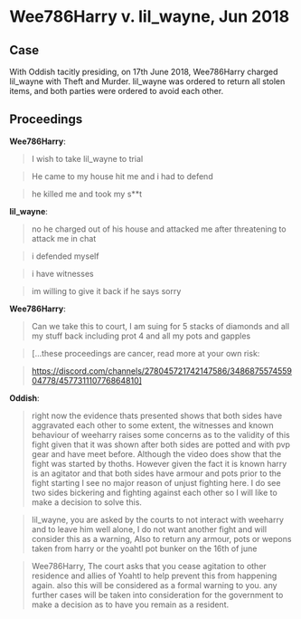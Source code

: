 # Wee786Harry v. lil_wayne, Jun 2018
## Case
With Oddish tacitly presiding, on 17th June 2018, Wee786Harry charged lil_wayne with Theft and Murder. lil_wayne was ordered to return all stolen items, and both parties were ordered to avoid each other.

## Proceedings
**Wee786Harry**:

>I wish to take lil_wayne to trial

>He came to my house hit me and i had to defend

>he killed me and took my s**t

**lil_wayne**:

>no he charged out of his house and attacked me after threatening to attack me in chat

>i defended myself

>i have witnesses

>im willing to give it back if he says sorry

**Wee786Harry**:

>Can we take this to court, I am suing for 5 stacks of diamonds and all my stuff back including prot 4 and all my pots and gapples

>[...these proceedings are cancer, read more at your own risk: 

>https://discord.com/channels/278045721742147586/348687557455904778/457731110776864810]

**Oddish**:

>right now the evidence thats presented shows that both sides have aggravated each other to some extent, the witnesses and known behaviour of weeharry raises some concerns as to the validity of this fight given that it was shown after both sides are potted and with pvp gear and have meet before. Although the video does show that the fight was started by thoths. However given the fact it is known harry is an agitator and that both sides have armour and pots prior to the fight starting I see no major reason of unjust fighting here. I do see two sides bickering and fighting against each other so I will like to make a decision to solve this.

>lil_wayne, you are asked by the courts to not interact with weeharry and to leave him well alone, I do not want another fight and will consider this as a warning, Also to return any armour, pots or wepons taken from harry or the yoahtl pot bunker on the 16th of june

>Wee786Harry, The court asks that you cease agitation to other residence and allies of Yoahtl to help prevent this from happening again. also this will be considered as a formal warning to you. any further cases will be taken into consideration for the government to make a decision as to have you remain as a resident.